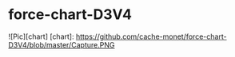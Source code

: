 # force-chart-D3V4
![Pic][chart]
[chart]: https://github.com/cache-monet/force-chart-D3V4/blob/master/Capture.PNG
